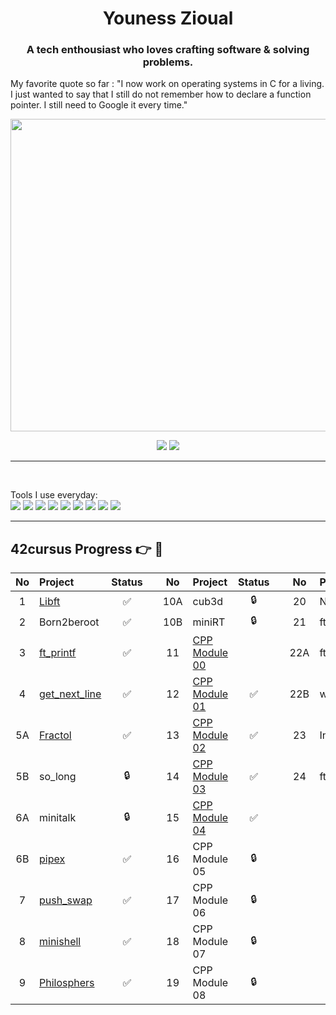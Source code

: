 <h1 align="center">  
  Youness Zioual  
  <br />
  <h3 align="center">
    A tech enthousiast who loves crafting software & solving problems.
  </h3>
  <p>
    My favorite quote so far : "I now work on operating systems in C for a living. I just wanted to say that I still do not remember how to declare a function pointer. I still need to Google it every time."
  </p>
</h1>
<p align="center">
<img width ="1080" height="500" src="https://media4.giphy.com/media/v1.Y2lkPTc5MGI3NjExeDQ1czVoOWptMWFsNDVhYmk5ajFsaTQxa2p4cm5vcjllaDltaGRycyZlcD12MV9pbnRlcm5hbF9naWZfYnlfaWQmY3Q9Zw/V4NSR1NG2p0KeJJyr5/giphy.webp"
</p>
<div align="center">
<p>
  <img src="https://github-readme-stats.vercel.app/api?username=uness7&show_icons=true&hide_border=false&line_height=20&title_color=2d5ded&show_owner=true"/>
  <img src="https://github-readme-stats.vercel.app/api/top-langs/?username=uness7&layout=compact" />
</p>
</div>

--------------------------------------------------------------------------------------------------------------
<br />
<p>
  Tools I use everyday: 
  <br>
<img src="https://img.shields.io/static/v1?label=&message=Git&color=F05032&logo=Git&logoColor=white&style=flat-square">
<img src="https://img.shields.io/static/v1?label=&message=Ubuntu&color=E95420&logo=Ubuntu&logoColor=white&style=flat-square">
<img src="https://img.shields.io/static/v1?label=&message=Vim/Spacevim&color=019733&logo=Vim&logoColor=white&style=flat-square">
<img src="https://img.shields.io/static/v1?label=&message=Postman&color=FF6C37&logo=Postman&logoColor=white&style=flat-square">  
<img src="https://img.shields.io/static/v1?label=&message=Typescript&color=2F74C0&logo=Typescript&logoColor=white&style=flat-square">
<img src="https://img.shields.io/static/v1?label=&message=Bash&color=4EAA25&logo=GNU%20Bash&logoColor=white&style=flat-square">
<img src="https://img.shields.io/static/v1?label=&message=Sass&color=CC6699&logo=Sass&logoColor=white&style=flat-square">
<img src="https://img.shields.io/static/v1?label=&message=Bootstrap&color=7952B3&logo=Bootstrap&logoColor=white&style=flat-square">
<img src="https://img.shields.io/static/v1?label=&message=Postgresql&color=4169E1&logo=PostgreSQL&logoColor=white&style=flat-square">
</p>

-----------------------------------------------------------------------------------------------------------------



## 42cursus Progress 👉 📂

| No  | Project                                     | Status |   | No  | Project                                   | Status |   | No  | Project                        | Status |
| :-: | :------------------------------------------ | :----: | - | :-: | :---------------------------------------- | :----: | - | :-: | :----------------------------- | :----: |
| 1   | [Libft](https://github.com/uness7/libft)        | ✅     |   | 10A | cub3d                                      | 🔒     |   | 20  | NetPractice                    | ✅       |
| 2   | Born2beroot                                 | ✅     |   | 10B | miniRT                                     | 🔒     |   | 21  | ft_containers                  | X     |
| 3   | [ft_printf](https://github.com/uness7/ft_printf)  | ✅     |   | 11  | [CPP Module 00](https://github.com/uness7/42-cpp-pool)                              |        |   | 22A | ft_irc                         | 🔒      |
| 4   | [get_next_line](https://github.com/uness7/GNL2)| ✅     |   | 12  | [CPP Module 01](https://github.com/uness7/42-cpp-pool)                          | ✅      |   | 22B | webserv                        | 🔒      |
| 5A  | [Fractol](https://github.com/uness7/fractol)                                         | ✅     |   | 13  | [CPP Module 02](https://github.com/uness7/42-cpp-pool)                                | ✅     |   | 23  | Inception                      | 🔒      |
| 5B  |  so_long       |   🔒    |   | 14  | [CPP Module 03](https://github.com/uness7/42-cpp-pool)                              | ✅      |   | 24  | ft_transcendence               | 🔒      |
| 6A  |  minitalk                                  | 🔒     |   | 15  | [CPP Module 04](https://github.com/uness7/42-cpp-pool)                              |   ✅    |   |     |                                |         |
 | 6B  |  [pipex](https://github.com/uness7/pipex-42)           |   ✅ |   | 16  | CPP Module 05                              | 🔒     |   |     |                                |         |
| 7   |  [push_swap](https://github.com/uness7/push_swap)                                 | ✅     |   | 17  | CPP Module 06                              | 🔒     |   |     |                                |         |
| 8   |  [minishell](https://github.com/uness7/minishell)                                  | ✅     |   | 18  | CPP Module 07                              | 🔒     |   |     |                                |         |
 | 9   |  [Philosphers](https://github.com/uness7/philo)    |✅|              | 19  | CPP Module 08                              | 🔒     |   |     |                       |        |<hr>

